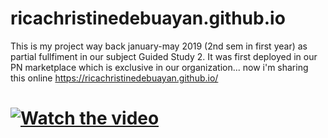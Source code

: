 # ricachristinedebuayan.github.io
This is my project way back january-may 2019 (2nd sem in first year) as partial fullfiment in our subject Guided Study 2.
It was first deployed in our PN marketplace which is exclusive in our organization... now i'm sharing this online
https://ricachristinedebuayan.github.io/
# [![Watch the video](https://img.youtube.com/vi/sgoq9XA42n4/maxresdefault.jpg)](https://youtu.be/sgoq9XA42n4)
